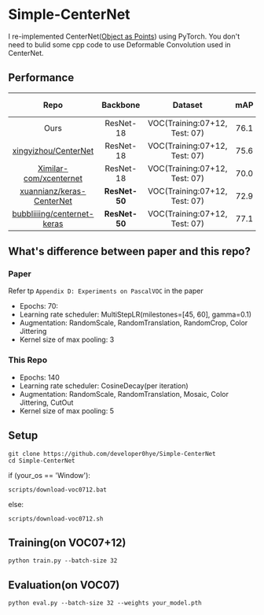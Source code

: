 # Simple-CenterNet

I re-implemented CenterNet([Object as Points](https://arxiv.org/abs/1904.07850)) using PyTorch. You don't need to bulid some cpp code to use Deformable Convolution used in CenterNet.

## Performance

|Repo| Backbone     |  Dataset    |  mAP    | trained model    |  
|:------------:|:------------:|:-------:|:-------:|:-----------------:|  
|Ours|ResNet-18| VOC(Training:07+12, Test: 07)    | 76.1      | [google drive]()  |  
|[xingyizhou/CenterNet](https://github.com/xingyizhou/CenterNet)|ResNet-18| VOC(Training:07+12, Test: 07)    | 75.6      |   |  
|[Ximilar-com/xcenternet](https://github.com/Ximilar-com/xcenternet)|ResNet-18     | VOC(Training:07+12, Test: 07)    | 70.0      | |
|[xuannianz/keras-CenterNet](https://github.com/xuannianz/keras-CenterNet)|**ResNet-50**    | VOC(Training:07+12, Test: 07)    | 72.9      | |
|[bubbliiiing/centernet-keras](https://github.com/bubbliiiing/centernet-keras)|**ResNet-50**     | VOC(Training:07+12, Test: 07)    | 77.1      | |

## What's difference between paper and this repo?

### Paper
Refer tp `Appendix D: Experiments on PascalVOC` in the paper
- Epochs: 70:
- Learning rate scheduler: MultiStepLR(milestones=[45, 60], gamma=0.1)
- Augmentation: RandomScale, RandomTranslation, RandomCrop, Color Jittering
- Kernel size of max pooling: 3

### This Repo

- Epochs: 140
- Learning rate scheduler: CosineDecay(per iteration)
- Augmentation: RandomScale, RandomTranslation, Mosaic, Color Jittering, CutOut
- Kernel size of max pooling: 5

## Setup
```
git clone https://github.com/developer0hye/Simple-CenterNet
cd Simple-CenterNet
```

if (your_os == 'Window'):
```
scripts/download-voc0712.bat
```
else:
```
scripts/download-voc0712.sh
```

## Training(on VOC07+12)
```
python train.py --batch-size 32
```

## Evaluation(on VOC07)
```
python eval.py --batch-size 32 --weights your_model.pth
```
